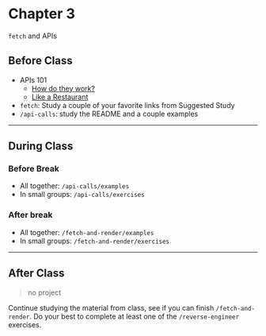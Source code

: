 # Chapter 3

`fetch` and APIs

## Before Class

- APIs 101
  - [How do they work?](https://www.programmableweb.com/api-university/what-are-apis-and-how-do-they-work)
  - [Like a Restaurant](https://www.youtube.com/watch?v=s7wmiS2mSXY)
- `fetch`: Study a couple of your favorite links from Suggested Study
- `/api-calls`: study the README and a couple examples

---

## During Class

### Before Break

- All together: `/api-calls/examples`
- In small groups: `/api-calls/exercises`

### After break

- All together: `/fetch-and-render/examples`
- In small groups: `/fetch-and-render/exercises`

---

## After Class

> no project

Continue studying the material from class, see if you can finish `/fetch-and-render`. Do your best to complete at least one of the `/reverse-engineer` exercises.
